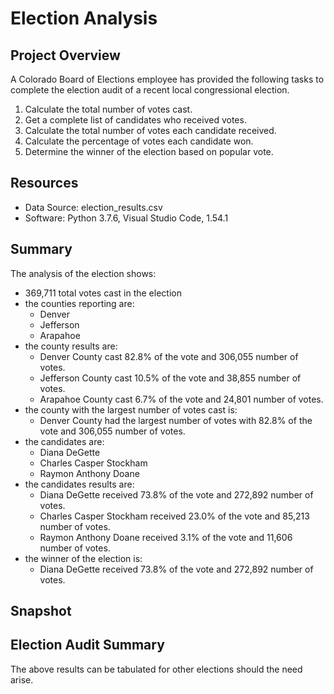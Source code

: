 # Election Analysis

## Project Overview
A Colorado Board of Elections employee has provided the following tasks to complete the election audit of a recent local congressional election.

1. Calculate the total number of votes cast.
2. Get a complete list of candidates who received votes. 
3. Calculate the total number of votes each candidate received.
4. Calculate the percentage of votes each candidate won.
5. Determine the winner of the election based on popular vote.

## Resources
- Data Source: election_results.csv
- Software: Python 3.7.6, Visual Studio Code, 1.54.1

## Summary
The analysis of the election shows:
- 369,711 total votes cast in the election
- the counties reporting are:
    - Denver
    - Jefferson
    - Arapahoe
- the county results are:
    - Denver County cast 82.8% of the vote and 306,055 number of votes.
    - Jefferson County cast 10.5% of the vote and 38,855 number of votes.
    - Arapahoe County cast 6.7% of the vote and 24,801 number of votes.
- the county with the largest number of votes cast is:
    - Denver County had the largest number of votes with 82.8% of the vote and 306,055 number of votes.
- the candidates are:
    - Diana DeGette
    - Charles Casper Stockham
    - Raymon Anthony Doane
- the candidates results are:
    - Diana DeGette received 73.8% of the vote and 272,892 number of votes.
    - Charles Casper Stockham received 23.0% of the vote and 85,213 number of votes.
    - Raymon Anthony Doane received 3.1% of the vote and 11,606 number of votes.
- the winner of the election is:
    - Diana DeGette received 73.8% of the vote and 272,892 number of votes.

## Snapshot



## Election Audit Summary
The above results can be tabulated for other elections should the need arise. 
